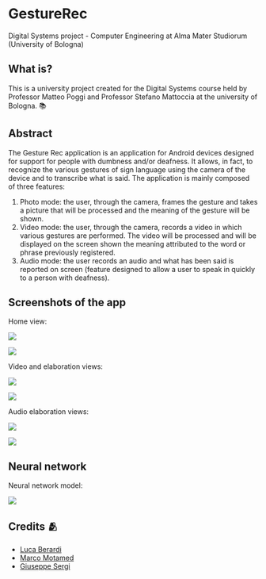 # GestureRec
Digital Systems project - Computer Engineering at Alma Mater Studiorum (University of Bologna)

## What is?
This is a university project created for the Digital Systems course held by Professor Matteo Poggi and Professor Stefano Mattoccia at the university of Bologna. :books:

## Abstract
The Gesture Rec application is an application for Android devices designed for
support for people with dumbness and/or deafness. It allows, in fact, to
recognize the various gestures of sign language using the camera of the
device and to transcribe what is said.
The application is mainly composed of three features:
1. Photo mode: the user, through the camera, frames the gesture and takes a picture that will be processed and the meaning of the
gesture will be shown.
2. Video mode: the user, through the camera, records a video in which
various gestures are performed. The video will be processed and will be displayed on the screen
shown the meaning attributed to the word or phrase previously
registered.
3. Audio mode: the user records an audio and what has been said is reported on
screen (feature designed to allow a user to speak in
quickly to a person with deafness).


## Screenshots of the app
Home view:
<p align="left">
  <img src="Images/SchermataHome.jpg">
</p>

<p align="left">
  <img src="Images/photo2.jpg">
</p>

Video and elaboration views:
<p align="left">
  <img src="Images/video1.jpg">
</p>
<p align="left">
  <img src="Images/video2.jpg">
</p>

Audio elaboration views:
<p align="left">
  <img src="Images/audio1.jpg">
</p>
<p align="left">
  <img src="Images/audio2.jpg">
</p>

## Neural network
Neural network model:
<p align="left">
  <img src="Images/neural.jpg">
</p>

## Credits 🫂
- [Luca Berardi](https://github.com/LucaBerardi6)
- [Marco Motamed](https://github.com/MotaMarco)
- [Giuseppe Sergi](https://github.com/GiuseppeSergi3) 


